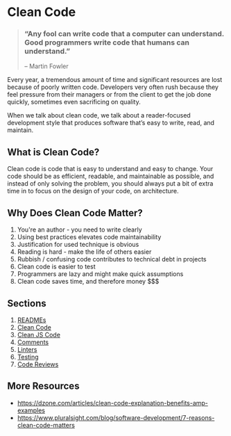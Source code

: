 # Clean Code

> ### “Any fool can write code that a computer can understand. Good programmers write code that humans can understand.” 
> – Martin Fowler

Every year, a tremendous amount of time and significant resources are lost because of poorly written code. Developers very often rush because they feel pressure from their managers or from the client to get the job done quickly, sometimes even sacrificing on quality.

When we talk about clean code, we talk about a reader-focused development style that produces software that’s easy to write, read, and maintain. 

## What is Clean Code?
Clean code is code that is easy to understand and easy to change.
Your code should be as efficient, readable, and maintainable as possible, and instead of only solving the problem, you should always put a bit of extra time in to focus on the design of your code, on architecture.

## Why Does Clean Code Matter?
1. You're an author - you need to write clearly
2. Using best practices elevates code maintainability
3. Justification for used technique is obvious
4. Reading is hard - make the life of others easier
5. Rubbish / confusing code contributes to technical debt in projects
6. Clean code is easier to test
7. Programmers are lazy and might make quick assumptions
8. Clean code saves time, and therefore money $$$

## Sections
1. [READMEs](01-readmes)
2. [Clean Code](02-clean-code)
3. [Clean JS Code](03-clean-js)
4. [Comments](04-comments)
5. [Linters](05-linter)
6. [Testing](06-testing-mocha)
7. [Code Reviews](07-code-reviews)

## More Resources
* https://dzone.com/articles/clean-code-explanation-benefits-amp-examples
* https://www.pluralsight.com/blog/software-development/7-reasons-clean-code-matters